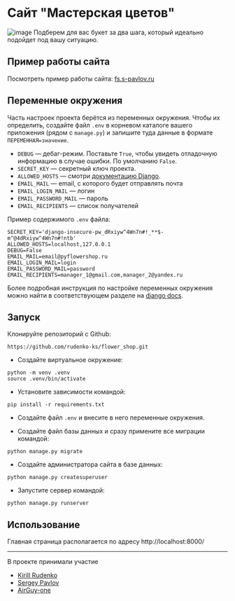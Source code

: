 
# Сайт "Мастерская цветов"
![image](https://user-images.githubusercontent.com/3808020/216961800-315e2822-7002-4790-a141-b0483e224709.png)
Подберем для вас букет за два шага, который идеально подойдет под вашу ситуацию.

## Пример работы сайта
Посмотреть пример работы сайта: [fs.s-pavlov.ru](https://fs.s-pavlov.ru/)

## Переменные окружения

Часть настроек проекта берётся из переменных окружения. Чтобы их определить, создайте файл `.env` в корневом каталоге вашего приложения (рядом с `manage.py`) и запишите туда данные в формате `ПЕРЕМЕННАЯ=значение`.

- `DEBUG`  — дебаг-режим. Поставьте `True`, чтобы увидеть отладочную информацию в случае ошибки. По умолчанию `False`.
- `SECRET_KEY`  — секретный ключ проекта.
- `ALLOWED_HOSTS`  — смотри  [документацию Django](https://docs.djangoproject.com/en/3.2/ref/settings/#allowed-hosts).
- `EMAIL_MAIL`  — email, с которого будет отправлять почта
- `EMAIL_LOGIN_MAIL`  — логин
- `EMAIL_PASSWORD_MAIL`  — пароль
- `EMAIL_RECIPIENTS`  — список получателей

Пример содержимого `.env` файла:
```
SECRET_KEY='django-insecure-pw_dRxiyw^4Wn7n#!_**$-m^@4dRxiyw^4Wn7n#!ntb'
ALLOWED_HOSTS=localhost,127.0.0.1
DEBUG=False
EMAIL_MAIL=email@pyflowershop.ru
EMAIL_LOGIN_MAIL=login
EMAIL_PASSWORD_MAIL=password
EMAIL_RECIPIENTS=manager_1@gmail.com,manager_2@yandex.ru
```

Более подробная инструкция по настройке переменных окружения можно найти в соответствующем разделе на [django docs](https://docs.djangoproject.com/en/3.2/ref/settings/).

## Запуск

 Клонируйте репозиторий с Github:
```shell
https://github.com/rudenko-ks/flower_shop.git
```
- Создайте виртуальное окружение:
```shell
python -m venv .venv
source .venv/bin/activate
```

- Установите зависимости командой:
```shell
pip install -r requirements.txt
```

- Создайте файл  `.env`  и внесите в него переменные окружения.

- Создайте файл базы данных и сразу примените все миграции командой:
```shell
python manage.py migrate
```

- Создайте администратора сайта в базе данных:
```shell
python manage.py createsuperuser
```
- Запустите сервер командой:
```shell
python manage.py runserver
```

## Использование

Главная страница располагается по адресу http://localhost:8000/

---
В проекте принимали участие

* [Kirill Rudenko](https://github.com/rudenko-ks)
* [Sergey Pavlov](https://github.com/spawlov)
* [AirGuy-one](https://github.com/AirGuy-one)
